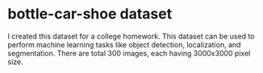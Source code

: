 # bottle-car-shoe dataset

I created this dataset for a college homework. This dataset can be used to perform machine learning tasks like object detection, localization, and segmentation. There are total 300 images, each having 3000x3000 pixel size.
